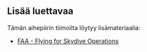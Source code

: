 ## Lisää luettavaa

Tämän aihepiirin tiimoilta löytyy lisämateriaalia:

* [FAA - Flying for Skydive Operations](https://www.faasafety.gov/gslac/ALC/libview_normal.aspx?id=7721)